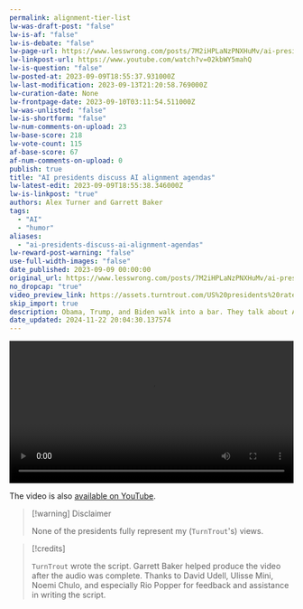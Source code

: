 ```yaml
---
permalink: alignment-tier-list
lw-was-draft-post: "false"
lw-is-af: "false"
lw-is-debate: "false"
lw-page-url: https://www.lesswrong.com/posts/7M2iHPLaNzPNXHuMv/ai-presidents-discuss-ai-alignment-agendas
lw-linkpost-url: https://www.youtube.com/watch?v=02kbWY5mahQ
lw-is-question: "false"
lw-posted-at: 2023-09-09T18:55:37.931000Z
lw-last-modification: 2023-09-13T21:20:58.769000Z
lw-curation-date: None
lw-frontpage-date: 2023-09-10T03:11:54.511000Z
lw-was-unlisted: "false"
lw-is-shortform: "false"
lw-num-comments-on-upload: 23
lw-base-score: 218
lw-vote-count: 115
af-base-score: 67
af-num-comments-on-upload: 0
publish: true
title: "AI presidents discuss AI alignment agendas"
lw-latest-edit: 2023-09-09T18:55:38.346000Z
lw-is-linkpost: "true"
authors: Alex Turner and Garrett Baker
tags:
  - "AI"
  - "humor"
aliases:
  - "ai-presidents-discuss-ai-alignment-agendas"
lw-reward-post-warning: "false"
use-full-width-images: "false"
date_published: 2023-09-09 00:00:00
original_url: https://www.lesswrong.com/posts/7M2iHPLaNzPNXHuMv/ai-presidents-discuss-ai-alignment-agendas
no_dropcap: "true"
video_preview_link: https://assets.turntrout.com/US%20presidents%20rate%20alignment%20agendas.mp4
skip_import: true
description: Obama, Trump, and Biden walk into a bar. They talk about AI alignment.
date_updated: 2024-11-22 20:04:30.137574
---
```







<video controls width="100%"><source src="https://assets.turntrout.com/alignment-agendas.mp4" type="video/mp4"/></video>

The video is also [available on YouTube](https://www.youtube.com/watch?v=02kbWY5mahQ).

> [!warning] Disclaimer
>
> None of the presidents fully represent my (`TurnTrout`'s) views.

> [!credits]
>
> `TurnTrout` wrote the script. Garrett Baker helped produce the video after the audio was complete. Thanks to David Udell, Ulisse Mini, Noemi Chulo, and especially Rio Popper for feedback and assistance in writing the script.
